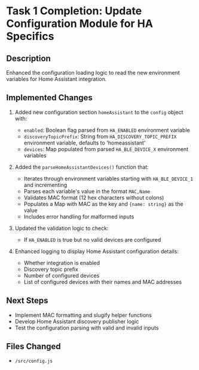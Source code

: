 # Task 1 Completion: Update Configuration Module for HA Specifics

## Description
Enhanced the configuration loading logic to read the new environment variables for Home Assistant integration.

## Implemented Changes
1. Added new configuration section `homeAssistant` to the `config` object with:
   - `enabled`: Boolean flag parsed from `HA_ENABLED` environment variable
   - `discoveryTopicPrefix`: String from `HA_DISCOVERY_TOPIC_PREFIX` environment variable, defaults to 'homeassistant'
   - `devices`: Map populated from parsed `HA_BLE_DEVICE_X` environment variables

2. Added the `parseHomeAssistantDevices()` function that:
   - Iterates through environment variables starting with `HA_BLE_DEVICE_1` and incrementing
   - Parses each variable's value in the format `MAC,Name`
   - Validates MAC format (12 hex characters without colons)
   - Populates a Map with MAC as the key and `{name: string}` as the value
   - Includes error handling for malformed inputs

3. Updated the validation logic to check:
   - If `HA_ENABLED` is true but no valid devices are configured

4. Enhanced logging to display Home Assistant configuration details:
   - Whether integration is enabled
   - Discovery topic prefix
   - Number of configured devices
   - List of configured devices with their names and MAC addresses

## Next Steps
- Implement MAC formatting and slugify helper functions
- Develop Home Assistant discovery publisher logic
- Test the configuration parsing with valid and invalid inputs

## Files Changed
- `/src/config.js`
